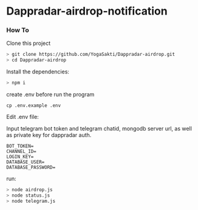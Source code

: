 # Dappradar-airdrop-notification

### How To
Clone this project

```bash
> git clone https://github.com/YogaSakti/Dappradar-airdrop.git
> cd Dappradar-airdrop

```

Install the dependencies:

```bash
> npm i
```

create .env before run the program
```
cp .env.example .env
```

Edit .env file: 

Input telegram bot token and telegram chatid, mongodb server url, as well as private key for dappradar auth.

```
BOT_TOKEN=
CHANNEL_ID=
LOGIN_KEY=
DATABASE_USER=
DATABASE_PASSWORD=
```

run:

```bash
> node airdrop.js
> node status.js
> node telegram.js
```
